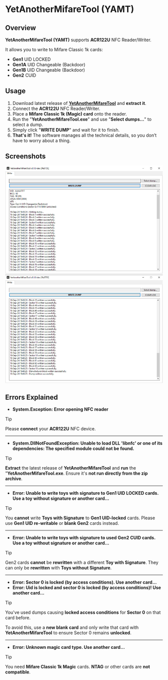 # YetAnotherMifareTool (YAMT)

## Overview

**YetAnotherMifareTool (YAMT)** supports **ACR122U** NFC Reader/Writer.

It allows you to write to Mifare Classic 1k cards:
- **Gen1** UID LOCKED
- **Gen1A** UID Changeable (Backdoor)
- **Gen1B** UID Changeable (Backdoor)
- **Gen2** CUID

## Usage

1. Download latest release of **[YetAnotherMifareTool](https://github.com/MirakelDev/YetAnotherMifareTool/releases/latest)** and **extract it**.
2. Connect the **ACR122U** NFC Reader/Writer.
3. Place a **Mifare Classic 1k (Magic) card** onto the reader.
4. Run the "**YetAnotherMifareTool.exe**" and use "**Select dumps...**" to select a dump.
5. Simply click "**WRITE DUMP**" and wait for it to finish.
6. **That's it!** The software manages all the technical details, so you don’t have to worry about a thing.

## Screenshots
![YetAnotherMifareTool_1](docs/images/yamt_1.jpg)
![YetAnotherMifareTool_2](docs/images/yamt_2.jpg)

## Errors Explained

 - **System.Exception: Error opening NFC reader**
> [!TIP]
> Please **connect** your **ACR122U** NFC device.

---

 - **System.DllNotFoundException: Unable to load DLL 'libnfc' or one of its dependencies: The specified module could not be found.**
> [!TIP]
> **Extract** the latest release of **YetAnotherMifareTool** and **run** the "**YetAnotherMifareTool.exe**. Ensure it's **not run directly from the zip archive**.

---

 - **Error: Unable to write toys with signature to Gen1 UID LOCKED cards. Use a toy without signature or another card...**
> [!TIP]
> You **cannot** write **Toys with Signature** to **Gen1 UID-locked** cards. Please use **Gen1 UID re-writable** or **blank Gen2** cards instead.

---

 - **Error: Unable to write toys with signature to used Gen2 CUID cards. Use a toy without signature or another card...**
> [!TIP]
> Gen2 cards **cannot** be **rewritten** with a different **Toy with Signature**. They can only be **rewritten** with **Toys without Signature**.

---

 - **Error: Sector 0 is locked (by access conditions). Use another card...**
 - **Error: Uid is locked and sector 0 is locked (by access conditions)! Use another card...**
> [!TIP]
> You've used dumps causing **locked access conditions** for **Sector 0** on that card before.
> 
> To avoid this, use a **new blank card** and only write that card with **YetAnotherMifareTool** to ensure Sector 0 remains **unlocked**.

---

 - **Error: Unknown magic card type. Use another card...**
> [!TIP]
> You need **Mifare Classic 1k Magic** cards. **NTAG** or other cards are **not compatible**.
